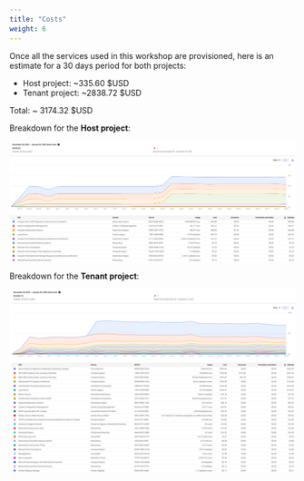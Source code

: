```yaml
---
title: "Costs"
weight: 6
---
```

Once all the services used in this workshop are provisioned, here is an estimate for a 30 days period for both projects:
- Host project: ~335.60 $USD
- Tenant project: ~2838.72 $USD

Total: ~ 3174.32 $USD

Breakdown for the **Host project**:

![Host project's cost](https://github.com/mathieu-benoit/my-images/raw/main/acm-workshop/cost-host-project.png)

Breakdown for the **Tenant project**:

![Tenant project's cost](https://github.com/mathieu-benoit/my-images/raw/main/acm-workshop/cost-tenant-project.png)